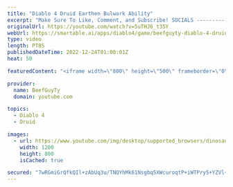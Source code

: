 ```yaml
---
title: "Diablo 4 Druid Earthen Bulwark Ability"
excerpt: "Make Sure To Like, Comment, and Subscribe! SOCIALS ---------------------------------------------- Join Our ..."
originalUrl: https://youtube.com/watch?v=5uTHJ6_t35Y
webUrl: https://smartable.ai/apps/diablo4/game/beefguyty-diablo-4-druid-earthen-bulwark-ability/
type: video
length: PT8S
publishedDateTime: 2022-12-24T01:00:01Z
heat: 50

featuredContent: "<iframe width=\"800\" height=\"500\" frameborder=\"0\" src=\"https://www.youtube.com/embed/5uTHJ6_t35Y\" allow=\"accelerometer; autoplay; encrypted-media; gyroscope; picture-in-picture\" allowfullscreen></iframe>"

provider:
  name: BeefGuyTy
  domain: youtube.com

topics:
  - Diablo 4
  - Druid

images:
  - url: https://www.youtube.com/img/desktop/supported_browsers/dinosaur.png
    width: 1200
    height: 800
    isCached: true

secured: "7wRGmiGrQfkQIl+zAbUq3u/TNQYhMk61Nsgbq5XWcuroqtP+iWTPry5+YZVl+ypQAFi493/S9uEyKBPBQS07DV7LAOrXdwHyqSgZR6Ts8+TAPuuGUEchQSPoTHZhQB1UhvhJVUhyyEHgPkGjCVZxdaviGEUfw0PLuu5J2JlNJ1PdtkKzyNvCginKlQHfO+eFACCGURQKGsDEKqu/nP5M6ShI08VLO5UheEf3Se/rpHqL67mswuopuBivUL8ycU1J4/dOW2P1Dc4G6oX8+y768sE835sy5HlRDXVxLzVuDVZX5a9OJQHEQADEf1mXF/CJq6cHC8mb5+MongvTHJsPb4VqT2uHxfGzDUKkThh2pDiuWGnnw9vQv4zGC8TteCdl/+MTn5YVSTa/FNKGKFu1FRH4w04XKf8z5s617N69rs8=;FxupXKnBH0yEzq+wszkJ0Q=="
---
```


